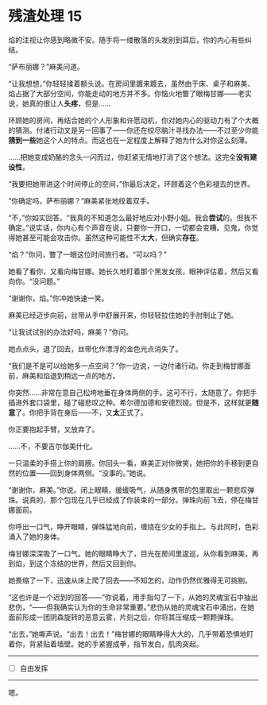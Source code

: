 # 残渣处理 15

焰的注视让你感到略微不安。随手将一缕散落的头发别到耳后，你的内心有些纠结。

“萨布丽娜？”麻美问道。

“让我想想，”你轻轻揉着额头说。在房间里踱来踱去，虽然由于床、桌子和麻美、焰占据了大部分空间，你能走动的地方并不多。你恼火地瞥了眼梅甘娜——老实说，她真的很让人**头疼**，但是……

环顾她的房间，再结合她的个人形象和许愿动机，你对她内心的驱动力有了个大概的猜测。付诸行动又是另一回事了——你还在绞尽脑汁寻找办法——不过至少你能**猜到一些**她这个人的特点。而这也在一定程度上解释了她为什么对你这么刻薄。

……把她变成奶酪的念头一闪而过，你赶紧无情地打消了这个想法。这完全**没有建设性**。

“我要把她带进这个时间停止的空间，”你最后决定，环顾着这个色彩褪去的世界。

“你确定吗，萨布丽娜？”麻美紧张地绞着双手。

“不，”你如实回答。“我真的不知道怎么最好地应对小野小姐。我会**尝试**的。但我不确定。”说实话，你内心有个声音在说，只要你一开口，一切都会变糟。见鬼，你觉得她甚至可能会攻击你。虽然这种可能性不太**大**，但确实**存在**。

“焰？”你问，瞥了一眼这位时间旅行者。“可以吗？”

她看了看你，又看向梅甘娜。她长久地盯着那个黑发女孩，眼神评估着，然后又看向你。“没问题。”

“谢谢你，焰。”你冲她快速一笑。

麻美已经迈步向前，丝带从手中舒展开来，你轻轻拉住她的手肘制止了她。

“让我试试别的办法好吗，麻美？”你问。

她点点头，退了回去，丝带化作漂浮的金色光点消失了。

“我们是不是可以给她多一点空间？”你一边说，一边付诸行动。你走到梅甘娜面前，麻美和焰退到稍远一点的地方。

你突然……非常在意自己松垮地垂在身体两侧的手。这可不行，太随意了。你把手插进外套口袋里，碰了碰悲叹之种。希尔德加德和安德烈娅。但是不，这样就更**随意**了。你把手背在身后——不，又**太**正式了。

你正要抱起手臂，又放弃了。

……不，不要吉尔伽美什化。

一只温柔的手搭上你的肩膀。你回头一看，麻美正对你微笑，她把你的手移到更自然的位置——回到身体两侧。“没事的。”她说。

“谢谢你，麻美。”你说。闭上眼睛，缓缓吸气，从随身携带的包里取出一颗悲叹弹珠。说真的，那个包现在几乎已经成了你装束的一部分。弹珠向前飞去，停在梅甘娜面前。

你呼出一口气，睁开眼睛，弹珠猛地向前，缠绕在少女的手指上。与此同时，色彩涌入了她的身体。

梅甘娜深深吸了一口气。她的眼睛睁大了，目光在房间里逡巡，从你看到麻美，再到焰，到这个冻结的世界，然后又回到你。

她畏缩了一下，迅速从床上爬了回去——不知怎的，动作仍然优雅得无可挑剔。

“这也许是一个迟到的回答——”你说着，用手指勾了一下，从她的灵魂宝石中抽出悲伤，“——但我确实认为你的生命非常重要。”悲伤从她的灵魂宝石中涌出，在她面前形成一团阴森旋转的恶意云雾，片刻之后，你将其压缩成一颗颗弹珠。

“出去，”她嘶声说。“出去！出去！”梅甘娜的眼睛睁得大大的，几乎带着恐惧地盯着你，背紧贴着墙壁。她的手紧握成拳，指节发白，肌肉突起。

---

- [ ] 自由发挥

---

嗯。
